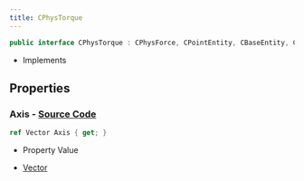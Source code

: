```yaml
---
title: CPhysTorque
---
```


```csharp
public interface CPhysTorque : CPhysForce, CPointEntity, CBaseEntity, CEntityInstance, ISchemaClass<CEntityInstance>, ISchemaClass<CBaseEntity>, ISchemaClass<CPointEntity>, ISchemaClass<CPhysForce>, ISchemaClass<CPhysTorque>, ISchemaField, ISchemaClass, INativeHandle
```

- Implements

## Properties

### **Axis** - [Source Code](https://github.com/swiftly-solution/swiftlys2/blob/main/managed/src/SwiftlyS2.Generated/Schemas/Interfaces/CPhysTorque.cs#L16)

```csharp
ref Vector Axis { get; }
```

- Property Value

- [Vector](/docs/api/shared/natives/vector)

